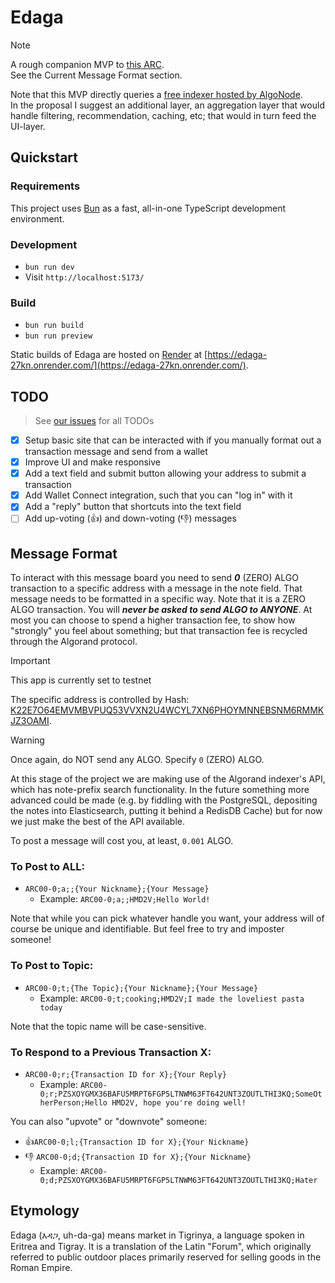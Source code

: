 # Edaga

> [!NOTE]  
> A rough companion MVP to [this ARC](https://github.com/algorandfoundation/ARCs/issues/86).  
> See the Current Message Format section.

Note that this MVP directly queries a [free indexer hosted by AlgoNode](https://algonode.io/).  
In the proposal I suggest an additional layer, an aggregation layer that would handle filtering, recommendation, caching, etc; that would in turn feed the UI-layer.

## Quickstart

### Requirements

This project uses [Bun](https://bun.sh/) as a fast, all-in-one TypeScript development environment.

### Development

- `bun run dev`
- Visit `http://localhost:5173/`

### Build

- `bun run build`
- `bun run preview`

Static builds of Edaga are hosted on [Render](https://render.com/) at [https://edaga-27kn.onrender.com/](https://edaga-27kn.onrender.com/).

## TODO

> See [our issues](./issues) for all TODOs

- [x] Setup basic site that can be interacted with if you manually format out a transaction message and send from a wallet
- [x] Improve UI and make responsive
- [x] Add a text field and submit button allowing your address to submit a transaction
- [x] Add Wallet Connect integration, such that you can "log in" with it
- [x] Add a "reply" button that shortcuts into the text field
- [ ] Add up-voting (👍) and down-voting (👎) messages

## Message Format

To interact with this message board you need to send **_0_** (ZERO) ALGO transaction to a specific address with a message in the note field. That message needs to be formatted in a specific way. Note that it is a ZERO ALGO transaction. You will **_never be asked to send ALGO to ANYONE_**. At most you can choose to spend a higher transaction fee, to show how "strongly" you feel about something; but that transaction fee is recycled through the Algorand protocol.

> [!IMPORTANT]  
> This app is currently set to testnet

The specific address is controlled by Hash: [K22E7O64EMVMBVPUQ53VVXN2U4WCYL7XN6PHOYMNNEBSNM6RMMKJZ3OAMI](https://testnet.explorer.perawallet.app/address/K22E7O64EMVMBVPUQ53VVXN2U4WCYL7XN6PHOYMNNEBSNM6RMMKJZ3OAMI).

> [!WARNING]
> Once again, do NOT send any ALGO. Specify `0` (ZERO) ALGO.

At this stage of the project we are making use of the Algorand indexer's API, which has note-prefix search functionality. In the future something more advanced could be made (e.g. by fiddling with the PostgreSQL, depositing the notes into Elasticsearch, putting it behind a RedisDB Cache) but for now we just make the best of the API available.

To post a message will cost you, at least, `0.001` ALGO.

### To Post to ALL:

- `ARC00-0;a;;{Your Nickname};{Your Message}`
  - Example: `ARC00-0;a;;HMD2V;Hello World!`

Note that while you can pick whatever handle you want, your address will of course be unique and identifiable.
But feel free to try and imposter someone!

### To Post to Topic:

- `ARC00-0;t;{The Topic};{Your Nickname};{Your Message}`
  - Example: `ARC00-0;t;cooking;HMD2V;I made the loveliest pasta today`

Note that the topic name will be case-sensitive.

### To Respond to a Previous Transaction X:

- `ARC00-0;r;{Transaction ID for X};{Your Reply}`
  - Example: `ARC00-0;r;PZSXOYGMX36BAFU5MRPT6FGP5LTNWM63FT642UNT3ZOUTLTHI3KQ;SomeOtherPerson;Hello HMD2V, hope you're doing well!`

You can also "upvote" or "downvote" someone:

- :+1:`ARC00-0;l;{Transaction ID for X};{Your Nickname}`
- :-1: `ARC00-0;d;{Transaction ID for X};{Your Nickname}`
  - Example: `ARC00-0;d;PZSXOYGMX36BAFU5MRPT6FGP5LTNWM63FT642UNT3ZOUTLTHI3KQ;Hater`

## Etymology

Edaga (እዳጋ, uh-da-ga) means market in Tigrinya, a language spoken in Eritrea and Tigray. It is a translation of the Latin "Forum", which originally referred to public outdoor places primarily reserved for selling goods in the Roman Empire.
